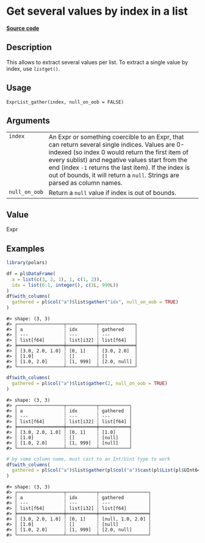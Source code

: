 

# Get several values by index in a list

[**Source code**](https://github.com/pola-rs/r-polars/tree/97c09bc0a6fc3d166744dbddd037b49e8d8fc6c2/R/expr__list.R#L164)

## Description

This allows to extract several values per list. To extract a single
value by index, use <code>$list$get()</code>.

## Usage

<pre><code class='language-R'>ExprList_gather(index, null_on_oob = FALSE)
</code></pre>

## Arguments

<table>
<tr>
<td style="white-space: nowrap; font-family: monospace; vertical-align: top">
<code id="ExprList_gather_:_index">index</code>
</td>
<td>
An Expr or something coercible to an Expr, that can return several
single indices. Values are 0-indexed (so index 0 would return the first
item of every sublist) and negative values start from the end (index
<code>-1</code> returns the last item). If the index is out of bounds,
it will return a <code>null</code>. Strings are parsed as column names.
</td>
</tr>
<tr>
<td style="white-space: nowrap; font-family: monospace; vertical-align: top">
<code id="ExprList_gather_:_null_on_oob">null_on_oob</code>
</td>
<td>
Return a <code>null</code> value if index is out of bounds.
</td>
</tr>
</table>

## Value

Expr

## Examples

``` r
library(polars)

df = pl$DataFrame(
  a = list(c(3, 2, 1), 1, c(1, 2)),
  idx = list(0:1, integer(), c(1L, 999L))
)
df$with_columns(
  gathered = pl$col("a")$list$gather("idx", null_on_oob = TRUE)
)
```

    #> shape: (3, 3)
    #> ┌─────────────────┬───────────┬─────────────┐
    #> │ a               ┆ idx       ┆ gathered    │
    #> │ ---             ┆ ---       ┆ ---         │
    #> │ list[f64]       ┆ list[i32] ┆ list[f64]   │
    #> ╞═════════════════╪═══════════╪═════════════╡
    #> │ [3.0, 2.0, 1.0] ┆ [0, 1]    ┆ [3.0, 2.0]  │
    #> │ [1.0]           ┆ []        ┆ []          │
    #> │ [1.0, 2.0]      ┆ [1, 999]  ┆ [2.0, null] │
    #> └─────────────────┴───────────┴─────────────┘

``` r
df$with_columns(
  gathered = pl$col("a")$list$gather(2, null_on_oob = TRUE)
)
```

    #> shape: (3, 3)
    #> ┌─────────────────┬───────────┬───────────┐
    #> │ a               ┆ idx       ┆ gathered  │
    #> │ ---             ┆ ---       ┆ ---       │
    #> │ list[f64]       ┆ list[i32] ┆ list[f64] │
    #> ╞═════════════════╪═══════════╪═══════════╡
    #> │ [3.0, 2.0, 1.0] ┆ [0, 1]    ┆ [1.0]     │
    #> │ [1.0]           ┆ []        ┆ [null]    │
    #> │ [1.0, 2.0]      ┆ [1, 999]  ┆ [null]    │
    #> └─────────────────┴───────────┴───────────┘

``` r
# by some column name, must cast to an Int/Uint type to work
df$with_columns(
  gathered = pl$col("a")$list$gather(pl$col("a")$cast(pl$List(pl$UInt64)), null_on_oob = TRUE)
)
```

    #> shape: (3, 3)
    #> ┌─────────────────┬───────────┬──────────────────┐
    #> │ a               ┆ idx       ┆ gathered         │
    #> │ ---             ┆ ---       ┆ ---              │
    #> │ list[f64]       ┆ list[i32] ┆ list[f64]        │
    #> ╞═════════════════╪═══════════╪══════════════════╡
    #> │ [3.0, 2.0, 1.0] ┆ [0, 1]    ┆ [null, 1.0, 2.0] │
    #> │ [1.0]           ┆ []        ┆ [null]           │
    #> │ [1.0, 2.0]      ┆ [1, 999]  ┆ [2.0, null]      │
    #> └─────────────────┴───────────┴──────────────────┘
